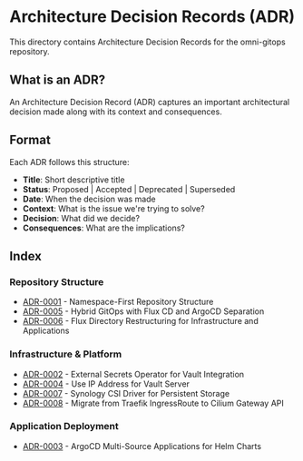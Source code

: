 # Architecture Decision Records (ADR)

This directory contains Architecture Decision Records for the omni-gitops repository.

## What is an ADR?

An Architecture Decision Record (ADR) captures an important architectural decision made along with its context and consequences.

## Format

Each ADR follows this structure:

- **Title**: Short descriptive title
- **Status**: Proposed | Accepted | Deprecated | Superseded
- **Date**: When the decision was made
- **Context**: What is the issue we're trying to solve?
- **Decision**: What did we decide?
- **Consequences**: What are the implications?

## Index

### Repository Structure
- [ADR-0001](0001-namespace-first-repository-structure.md) - Namespace-First Repository Structure
- [ADR-0005](0005-hybrid-gitops-flux-argocd-separation.md) - Hybrid GitOps with Flux CD and ArgoCD Separation
- [ADR-0006](0006-flux-directory-restructuring.md) - Flux Directory Restructuring for Infrastructure and Applications

### Infrastructure & Platform
- [ADR-0002](0002-external-secrets-operator-for-vault.md) - External Secrets Operator for Vault Integration
- [ADR-0004](0004-vault-ip-address-instead-of-hostname.md) - Use IP Address for Vault Server
- [ADR-0007](0007-synology-csi-for-persistent-storage.md) - Synology CSI Driver for Persistent Storage
- [ADR-0008](0008-cilium-gateway-api-migration.md) - Migrate from Traefik IngressRoute to Cilium Gateway API

### Application Deployment
- [ADR-0003](0003-argocd-multi-source-for-helm.md) - ArgoCD Multi-Source Applications for Helm Charts
